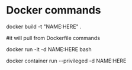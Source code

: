 # Docker commands

docker build -t "NAME:HERE" .

#it will pull from Dockerfile commands

docker run -it -d NAME:HERE bash

docker container run --privileged -d NAME:HERE
